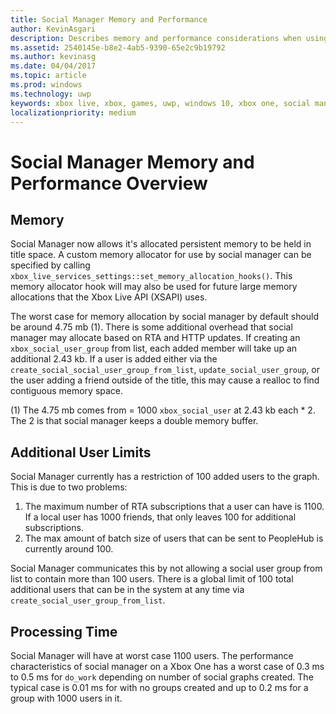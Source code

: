 ```yaml
---
title: Social Manager Memory and Performance
author: KevinAsgari
description: Describes memory and performance considerations when using Xbox Live social manager API manager.
ms.assetid: 2540145e-b8e2-4ab5-9390-65e2c9b19792
ms.author: kevinasg
ms.date: 04/04/2017
ms.topic: article
ms.prod: windows
ms.technology: uwp
keywords: xbox live, xbox, games, uwp, windows 10, xbox one, social manager, people
localizationpriority: medium
---
```

# Social Manager Memory and Performance Overview

## Memory
Social Manager now allows it's allocated persistent memory to be held in title space. A custom memory allocator for use by social manager can be specified by calling `xbox_live_services_settings::set_memory_allocation_hooks()`. This memory allocator hook will may also be used for future large memory allocations that the Xbox Live API (XSAPI) uses.

The worst case for memory allocation by social manager by default should be around 4.75 mb (1). There is some additional overhead that social manager may allocate based on RTA and HTTP updates. If creating an `xbox_social_user_group` from list, each added member will take up an additional 2.43 kb. If a user is added either via the `create_social_social_user_group_from_list`, `update_social_user_group`, or the user adding a friend outside of the title, this may cause a realloc to find contiguous memory space.

(1) The 4.75 mb comes from = 1000 `xbox_social_user` at 2.43 kb each * 2. The 2 is that social manager keeps a double memory buffer.

## Additional User Limits
Social Manager currently has a restriction of 100 added users to the graph. This is due to two problems:

1. The maximum number of RTA subscriptions that a user can have is 1100. If a local user has 1000 friends, that only leaves 100 for additional subscriptions.
2. The max amount of batch size of users that can be sent to PeopleHub is currently around 100.

Social Manager communicates this by not allowing a social user group from list to contain more than 100 users. There is a global limit of 100 total additional users that can be in the system at any time via `create_social_user_group_from_list`.

## Processing Time
Social Manager will have at worst case 1100 users. The performance characteristics of social manager on a Xbox One has a worst case of 0.3 ms to 0.5 ms for `do_work` depending on number of social graphs created. The typical case is 0.01 ms for with no groups created and up to 0.2  ms for a group with 1000 users in it.
